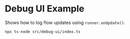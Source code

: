 # Debug UI Example

Shows how to log flow updates using `runner.onUpdate()`.

```bash
npx ts-node src/debug-ui/index.ts
```
